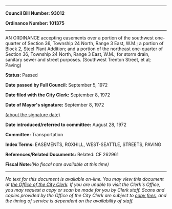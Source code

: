 

********

**Council Bill Number: 93012**
   
**Ordinance Number: 101375**
********

 AN ORDINANCE accepting easements over a portion of the southwest one-quarter of Section 36, Township 24 North, Range 3 East, W.M.; a portion of Block 2, Steel Plant Addition; and a portion of the northeast one-quarter of Section 36, Township 24 North, Range 3 East, W.M.; for storm drain, sanitary sewer and street purposes. (Southwest Trenton Street, et al; Paving)

**Status:** Passed
   
**Date passed by Full Council:** September 5, 1972
   
**Date filed with the City Clerk:** September 8, 1972
   
**Date of Mayor's signature:** September 8, 1972
   
[(about the signature date)](/~public/approvaldate.htm)
   
   
   
**Date introduced/referred to committee:** August 28, 1972
   
**Committee:** Transportation
   
   
**Index Terms:** EASEMENTS, ROXHILL, WEST-SEATTLE, STREETS, PAVING

**References/Related Documents:** Related: CF 262961

**Fiscal Note:**_(No fiscal note available at this time)_
********

_No text for this document is available on-line. You may view this document at [the Office of the City Clerk](http://www.seattle.gov/leg/clerk/contactUs.htm). If you are unable to visit the Clerk's Office, you may request a copy or scan be made for you by Clerk staff. Scans and copies provided by the Office of the City Clerk are subject to [copy fees](http://clerk.seattle.gov/~public/clerkfees.htm), and the timing of service is dependent on the availability of staff._

